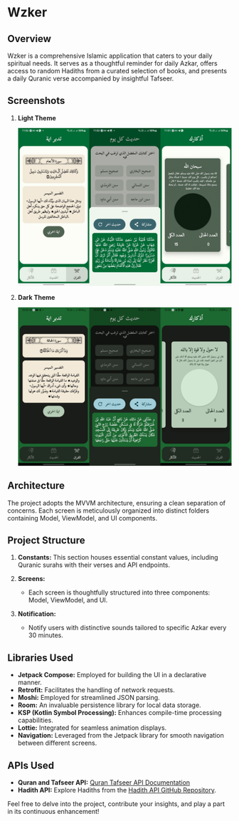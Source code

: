 # Wzker
## Overview

Wzker is a comprehensive Islamic application that caters to your daily spiritual needs. It serves as a thoughtful reminder for daily Azkar, offers access to random Hadiths from a curated selection of books, and presents a daily Quranic verse accompanied by insightful Tafseer.

## Screenshots 
1. **Light Theme**


   ![Light Theme App](https://github.com/AmrMagdyElmoogy/Wzker/blob/main/app/src/main/java/com/example/wzker/screenshots/light.png)

2. **Dark Theme**


   ![Light Theme App](https://github.com/AmrMagdyElmoogy/Wzker/blob/main/app/src/main/java/com/example/wzker/screenshots/dark.png)
## Architecture

The project adopts the MVVM architecture, ensuring a clean separation of concerns. Each screen is meticulously organized into distinct folders containing Model, ViewModel, and UI components.

## Project Structure

1. **Constants:** This section houses essential constant values, including Quranic surahs with their verses and API endpoints.

2. **Screens:**
   - Each screen is thoughtfully structured into three components: Model, ViewModel, and UI.
  
3. **Notification:**
   - Notify users with distinctive sounds tailored to specific Azkar every 30 minutes.

## Libraries Used

- **Jetpack Compose:** Employed for building the UI in a declarative manner.
- **Retrofit:** Facilitates the handling of network requests.
- **Moshi:** Employed for streamlined JSON parsing.
- **Room:** An invaluable persistence library for local data storage.
- **KSP (Kotlin Symbol Processing):** Enhances compile-time processing capabilities.
- **Lottie:** Integrated for seamless animation displays.
- **Navigation:** Leveraged from the Jetpack library for smooth navigation between different screens.

## APIs Used

- **Quran and Tafseer API:** [Quran Tafseer API Documentation](http://api.quran-tafseer.com/en/docs/)
- **Hadith API:** Explore Hadiths from the [Hadith API GitHub Repository](https://github.com/gadingnst/hadith-api).

Feel free to delve into the project, contribute your insights, and play a part in its continuous enhancement!


